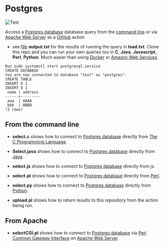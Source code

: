 # Postgres

![Test](https://github.com/philiprbrenan/postgres/workflows/Test/badge.svg)

Access a [Postgres database](https://www.postgresql.org/) database query from the [command line](https://en.wikipedia.org/wiki/Command-line_interface) or via [Apache Web Server](https://en.wikipedia.org/wiki/Apache_HTTP_Server) as a [GitHub](https://github.com/philiprbrenan) action
- see [file](https://en.wikipedia.org/wiki/Computer_file) **output.txt** for the results of running the query in **load.txt**.
Clone this repo and you can run your own queries too in **C**, **Java**,
**Javascript**, **Perl**, **Python**.  Much easier than using [Docker](https://en.wikipedia.org/wiki/Docker_(software)) or [Amazon Web Services](http://aws.amazon.com). 
```
Run sudo systemctl start postgresql.service
CREATE DATABASE
You are now connected to database "test" as "postgres".
CREATE TABLE
INSERT 0 1
INSERT 0 1
 name | address
------+---------
 aaa  | AAAA
 bbb  | BBBB
(2 rows)
```

## From the command line

- **select.c** shows how to connect to [Postgres database](https://www.postgresql.org/) directly from [The C Programming Language](https://1lib.eu/book/633119/db5c78). 
- **Select.java** shows how to connect to [Postgres database](https://www.postgresql.org/) directly from [Java](https://en.wikipedia.org/wiki/Java_(programming_language)). 
- **select.js** shows how to connect to [Postgres database](https://www.postgresql.org/) directly from js.

- **select.pl** shows how to connect to [Postgres database](https://www.postgresql.org/) directly from [Perl](http://www.perl.org/). 
- **select.py** shows how to connect to [Postgres database](https://www.postgresql.org/) directly from [Python](https://www.python.org/). 
- **upload.pl** shows how to return results to this repository from the action being run.


## From Apache

- **selectCGI.pl** shows how to connect to [Postgres database](https://www.postgresql.org/) via [Perl](http://www.perl.org/) [Common Gateway Interface](https://en.wikipedia.org/wiki/Common_Gateway_Interface) on [Apache Web Server](https://en.wikipedia.org/wiki/Apache_HTTP_Server). 